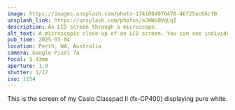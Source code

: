 ```yaml
---
image: https://images.unsplash.com/photo-1741084976478-46f25ac66cf0
unsplash_link: https://unsplash.com/photos/aJmWoOVqLqI
description: An LCD screen through a microscope.
alt_text: A microscopic close-up of an LCD screen. You can see individual red, green, and blue subpixels in a grid. The edges of the photo are darkened and slightly blurred.
pub_time: 2025-03-04
location: Perth, WA, Australia
camera: Google Pixel 7a
focal: 5.43mm
aperture: 1.9
shutter: 1/17
iso: 1154
---
```


This is the screen of my Casio Classpad II (fx-CP400) displaying pure white.

